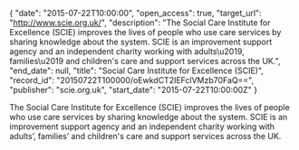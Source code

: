{
  "date": "2015-07-22T10:00:00", 
  "open_access": true, 
  "target_url": "http://www.scie.org.uk/", 
  "description": "The Social Care Institute for Excellence (SCIE) improves the lives of people who use care services by sharing knowledge about the system. SCIE is an improvement support agency and an independent charity working with adults\u2019, families\u2019 and children's care and support services across the UK.", 
  "end_date": null, 
  "title": "Social Care Institute for Excellence (SCIE)", 
  "record_id": "20150722T100000/oEwkdCT2IEFclVMzb70FaQ==", 
  "publisher": "scie.org.uk", 
  "start_date": "2015-07-22T10:00:00Z"
}

The Social Care Institute for Excellence (SCIE) improves the lives of people who use care services by sharing knowledge about the system. SCIE is an improvement support agency and an independent charity working with adults’, families’ and children's care and support services across the UK.